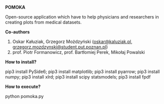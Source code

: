 **POMOKA**


Open-source application which have to help physicians and researchers in creating plots from medical datasets.

**Co-authors**
1. Oskar Kałuziak, Grzegorz Możdzyński (oskar@kaluziak.pl, grzegorz.mozdzynski@student.put.poznan.pl)
2. prof. Piotr Formanowicz, prof. Bartłomiej Perek, Mikołaj Powalski

**How to install?**

pip3 install PySide6; pip3 install matplotlib; pip3 install pyarrow; pip3 install numpy; pip3 install xlrd; pip3 install scipy statsmodels; pip3 install fpdf

**How to execute?**

python pomoka.py
